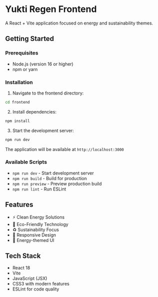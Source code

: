 # Yukti Regen Frontend

A React + Vite application focused on energy and sustainability themes.

## Getting Started

### Prerequisites
- Node.js (version 16 or higher)
- npm or yarn

### Installation

1. Navigate to the frontend directory:
```bash
cd frontend
```

2. Install dependencies:
```bash
npm install
```

3. Start the development server:
```bash
npm run dev
```

The application will be available at `http://localhost:3000`

### Available Scripts

- `npm run dev` - Start development server
- `npm run build` - Build for production
- `npm run preview` - Preview production build
- `npm run lint` - Run ESLint

## Features

- ⚡ Clean Energy Solutions
- 🌱 Eco-Friendly Technology
- ♻️ Sustainability Focus
- 📱 Responsive Design
- 🎨 Energy-themed UI

## Tech Stack

- React 18
- Vite
- JavaScript (JSX)
- CSS3 with modern features
- ESLint for code quality
